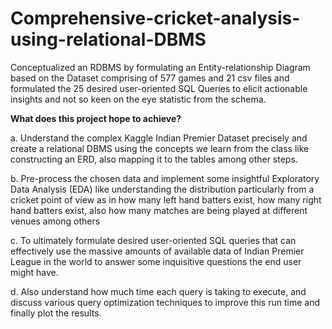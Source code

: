# Comprehensive-cricket-analysis-using-relational-DBMS
Conceptualized an RDBMS by formulating an Entity-relationship Diagram based on the Dataset comprising of 577 games and 21 csv files and formulated the 25 desired user-oriented SQL Queries to elicit actionable insights and not so keen on the eye statistic from the schema.  


**What does this project hope to achieve?**

a. Understand the complex Kaggle Indian Premier Dataset precisely and create a relational DBMS using the concepts we learn from the class like constructing an ERD, also mapping it to the tables among other steps.  

b. Pre-process the chosen data and implement some insightful Exploratory Data Analysis (EDA) like understanding the distribution particularly from a cricket point of view as in how many left hand batters exist, how many right hand batters exist, also how many matches are being played at different venues among others  

c. To ultimately formulate desired user-oriented SQL queries that can effectively use the massive amounts of available data of Indian Premier League in the world to answer some inquisitive questions the end user might have.  

d. Also understand how much time each query is taking to execute, and discuss various query optimization techniques to improve this run time and finally plot the results.  


 
 
